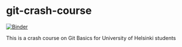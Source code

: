 # git-crash-course

[![Binder](https://mybinder.org/badge_logo.svg)](https://mybinder.org/v2/gh/allantsouza/git-crash-course/HEAD)

This is a crash course on Git Basics for University of Helsinki students
